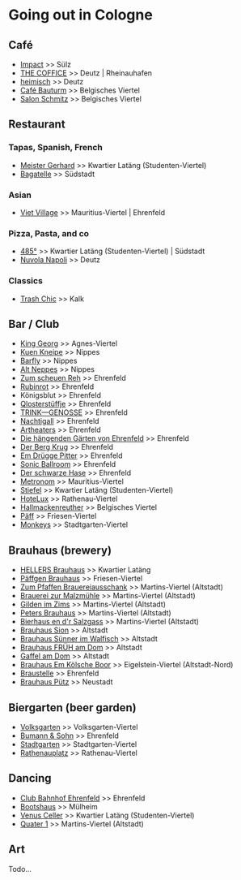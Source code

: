 # Going out in Cologne

## Café

- [Impact](https://cafe.impact.koeln/) >> Sülz
- [THE COFFICE](https://thecoffice.de/) >> Deutz | Rheinauhafen
- [heimisch](https://heimisch.online/) >> Deutz
- [Café Bauturm](https://www.cafe-bauturm.de/) >> Belgisches Viertel
- [Salon Schmitz](https://salonschmitz.com/) >> Belgisches Viertel

## Restaurant

### Tapas, Spanish, French

- [Meister Gerhard](https://meister-gerhard.com/) >> Kwartier Latäng (Studenten-Viertel)
- [Bagatelle](https://www.bagatelle.koeln/) >> Südstadt

### Asian

- [Viet Village](http://vietvillage-koeln.de/) >> Mauritius-Viertel | Ehrenfeld

### Pizza, Pasta, and co

- [485°](https://www.485grad.de/) >> Kwartier Latäng (Studenten-Viertel) | Südstadt
- [Nuvola Napoli](https://nuvolanapoli.de) >> Deutz

### Classics

- [Trash Chic](https://www.trash-chic.com/de) >> Kalk

## Bar / Club

- [King Georg](https://kinggeorg.de/) >> Agnes-Viertel
- [Kuen Kneipe](https://www.kuenkneipe.de/) >> Nippes
- [Barfly](https://barfly-cologne.com/) >> Nippes
- [Alt Neppes](http://www.alt-neppes.de/) >> Nippes
- [Zum scheuen Reh](https://zum-scheuen-reh.de/) >> Ehrenfeld
- [Rubinrot](https://rubinrotkoeln.de/) >> Ehrenfeld
- Königsblut >> Ehrenfeld
- [Qlosterstüffje](http://www.qloster.de/) >> Ehrenfeld
- [TRINK—GENOSSE](https://trink-genosse.de/) >> Ehrenfeld
- [Nachtigall](https://nachtigall-ehrenfeld.de/) >> Ehrenfeld
- [Artheaters](https://artheater.de/) >> Ehrenfeld
- [Die hängenden Gärten von Ehrenfeld](http://www.haengendegaerten.de/) >> Ehrenfeld
- [Der Berg Krug](http://berg-krug.de/) >> Ehrenfeld
- [Em Drügge Pitter](https://edp-koeln.de/) >> Ehrenfeld
- [Sonic Ballroom](https://www.sonic-ballroom.de/) >> Ehrenfeld
- [Der schwarze Hase](https://www.instagram.com/derschwarzehase/) >> Ehrenfeld
- [Metronom](http://metronom.koeln/) >> Mauritius-Viertel
- [Stiefel](https://stiefelkneipe.de/) >> Kwartier Latäng (Studenten-Viertel)
- [HoteLux](https://hotelux.de/) >> Rathenau-Viertel
- [Hallmackenreuther](https://hallmackenreuther.d.dom.de/) >> Belgisches Viertel
- [Päff](http://paeff.koeln/) >> Friesen-Viertel
- [Monkeys](https://www.monkeyscologne.de/) >> Stadtgarten-Viertel

## Brauhaus (brewery)

- [HELLERS Brauhaus](https://www.hellers.koeln/brauhaus-hellers/) >> Kwartier Latäng
- [Päffgen Brauhaus](http://www.paeffgen-koelsch.de/) >> Friesen-Viertel
- [Zum Pfaffen Brauereiausschank](https://zum-pfaffen.koeln/) >> Martins-Viertel (Altstadt)
- [Brauerei zur Malzmühle](https://brauereizurmalzmuehle.de/) >> Martins-Viertel (Altstadt)
- [Gilden im Zims](https://www.gilden-im-zims.de/de/) >> Martins-Viertel (Altstadt)
- [Peters Brauhaus](https://peters-brauhaus.de/) >> Martins-Viertel (Altstadt)
- [Bierhaus en d'r Salzgass](https://bierhaus-salzgass.de/) >> Martins-Viertel (Altstadt)
- [Brauhaus Sion](https://www.brauhaus-sion.de/) >> Altstadt
- [Brauhaus Sünner im Walfisch](https://walfisch.de/) >> Altstadt
- [Brauhaus FRÜH am Dom](https://www.frueh-am-dom.de/) >> Altstadt
- [Gaffel am Dom](https://gaffelamdom.de/) >> Altstadt
- [Brauhaus Em Kölsche Boor](https://koelscheboor.com/) >> Eigelstein-Viertel (Altstadt-Nord)
- [Braustelle](https://braustelle.com/) >> Ehrenfeld
- [Brauhaus Pütz](https://brauhauspuetz.de/) >> Neustadt

## Biergarten (beer garden)

- [Volksgarten](https://www.hellers.koeln/volksgarten-hellers/) >> Volksgarten-Viertel
- [Bumann & Sohn](https://www.bumannundsohn.de/) >> Ehrenfeld
- [Stadtgarten](https://www.stadtgarten.de/) >> Stadtgarten-Viertel
- [Rathenauplatz](https://rathenauplatz.koeln/biergarten) >> Rathenau-Viertel

## Dancing

- [Club Bahnhof Ehrenfeld](https://www.clubbahnhofehrenfeld.de/) >> Ehrenfeld
- [Bootshaus](https://bootshaus.tv/) >> Mülheim
- [Venus Celler](https://venusceller.de/) >> Kwartier Latäng (Studenten-Viertel)
- [Quater 1](https://www.quater1.de/) >> Martins-Viertel (Altstadt)

## Art

Todo...
